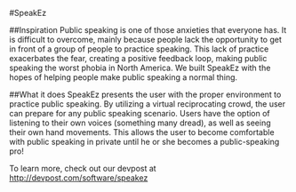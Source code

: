 #SpeakEz

##Inspiration
Public speaking is one of those anxieties that everyone has. It is difficult to overcome, mainly because people lack the opportunity to get in front of a group of people to practice speaking. This lack of practice exacerbates the fear, creating a positive feedback loop, making public speaking the worst phobia in North America. We built SpeakEz with the hopes of helping people make public speaking a normal thing.

##What it does
SpeakEz presents the user with the proper environment to practice public speaking. By utilizing a virtual reciprocating crowd, the user can prepare for any public speaking scenario. Users have the option of listening to their own voices (something many dread), as well as seeing their own hand movements. This allows the user to become comfortable with public speaking in private until he or she becomes a public-speaking pro!

To learn more, check out our devpost at http://devpost.com/software/speakez
